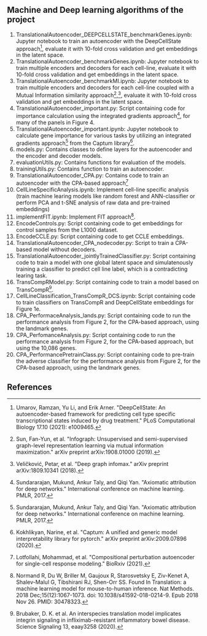 ## Machine and Deep learning algorithms of the project
1. TranslationalAutoencoder_DEEPCELLSTATE_benchmarkGenes.ipynb: Jupyter notebook to train an autoencoder with the DeepCellState approach[^1], evaluate it with 10-fold cross validation and get embeddings in the latent space.
2. TranslationalAutoencoder_benchmarkGenes.ipynb: Jupyter notebook to train multiple encoders and decoders for each cell-line, evaluate it with 10-fold cross validation and get embeddings in the latent space.
3. TranslationalAutoencoder_benchmarkMI.ipynb: Jupyter notebook to train multiple encoders and decoders for each cell-line coupled with a Mutual Information similarity approach[^2],[^3], evaluate it with 10-fold cross validation and get embeddings in the latent space.
4. TranslationalAutoencoder_important.py: Script containing code for importance calculation using the integrated gradients approach[^4], for many of the panels in Figure 4. 
5. TranslationalAutoencoder_important.ipynb: Jupyter notebook to calculate gene importance for various tasks by utilizing an integrated gradients approach[^4] from the Captum library[^5].
6. models.py: Contains classes to define layers for the autoencoder and the encoder and decoder models.
7. evaluationUtils.py: Contains functions for evaluation of the models.
8. trainingUtils.py: Contains function to train an autoencoder.
9. TranslationalAutoencoder_CPA.py: Contains code to train an autoencoder with the CPA-based approach[^6]
10. CellLineSpecificAnalysis.ipynb: Implement cell-line specific analysis (train machine learing models like random forest and ANN-classifier or perform PCA and t-SNE analysis of raw data and pre-trained embeddings)
11. implementFIT.ipynb: Implement FIT approach[^7].  
12. EncodeControls.py: Script containing code to get embeddings for control samples from the L1000 dataset.
13. EncodeCCLE.py: Script containing code to get CCLE embeddings.
14. TranslationalAutoencoder_CPA_nodecoder.py: Script to train a CPA-based model without decoders.
15. TranslationalAutoencoder_jointlyTrainedClassifier.py: Script containing code to train a model with one global latent space and simulatenously training a classifier to predict cell line label, which is a contradicting learing task.
16. TransCompRModel.py: Script containing code to train a model based on TransCompR[^8].
17. CellLineClassification_TransCompR_DCS.ipynb: Script containing code to train classifiers on TransCompR and DeepCellState embeddings for Figure 1e.
18. CPA_PerformaceAnalysis_lands.py: Script containing code to run the performance analysis from Figure 2, for the CPA-based approach, using the landmark genes.
19. CPA_PerfomanceAnalysis.py: Script containing code to run the performance analysis from Figure 2, for the CPA-based approach, but using the 10,086 genes. 
20. CPA_PerformancePretrainClass.py: Script containing code to pre-train the adverse classifier for the performance analysis from Figure 2, for the CPA-based approach, using the landmark genes.

## References
[^1]: Umarov, Ramzan, Yu Li, and Erik Arner. "DeepCellState: An autoencoder-based framework for predicting cell type specific transcriptional states induced by drug treatment." PLoS Computational Biology 17.10 (2021): e1009465.
[^2]: Sun, Fan-Yun, et al. "Infograph: Unsupervised and semi-supervised graph-level representation learning via mutual information maximization." arXiv preprint arXiv:1908.01000 (2019).
[^3]: Veličković, Petar, et al. "Deep graph infomax." arXiv preprint arXiv:1809.10341 (2018).
[^4]: Sundararajan, Mukund, Ankur Taly, and Qiqi Yan. "Axiomatic attribution for deep networks." International conference on machine learning. PMLR, 2017.
[^5]: Kokhlikyan, Narine, et al. "Captum: A unified and generic model interpretability library for pytorch." arXiv preprint arXiv:2009.07896 (2020).
[^6]: Lotfollahi, Mohammad, et al. "Compositional perturbation autoencoder for single-cell response modeling." BioRxiv (2021).
[^7]: Normand R, Du W, Briller M, Gaujoux R, Starosvetsky E, Ziv-Kenet A, Shalev-Malul G, Tibshirani RJ, Shen-Orr SS. Found In Translation: a machine learning model for mouse-to-human inference. Nat Methods. 2018 Dec;15(12):1067-1073. doi: 10.1038/s41592-018-0214-9. Epub 2018 Nov 26. PMID: 30478323.
[^8]: Brubaker, D. K. et al. An interspecies translation model implicates integrin signaling in infliximab-resistant inflammatory bowel disease. Science Signaling 13, eaay3258 (2020).


